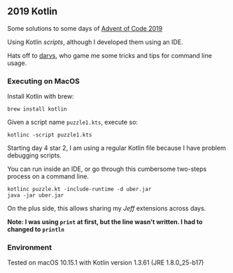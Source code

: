 ## 2019 Kotlin

Some solutions to some days of [Advent of Code 2019](https://adventofcode.com/2019)

Using Kotlin _scripts_, although I developed them using an IDE.

Hats off to [darvs](https://github.com/darvs), who game me some tricks and tips for command line usage.

### Executing on MacOS

Install Kotlin with brew:

`brew install kotlin`

Given a script name `puzzle1.kts`, execute so:

`kotlinc -script puzzle1.kts`

Starting day 4 star 2, I am using a regular Kotlin file because I have problem debugging scripts.

You can run inside an IDE, or go through this cumbersome two-steps process on a command line.

```
kotlinc puzzle.kt -include-runtime -d uber.jar
java -jar uber.jar
```
 
On the plus side, this allows sharing my _Jeff_ extensions across days.
 
**Note: I was using `print` at first, but the line wasn't written. I had to changed to `println`**

### Environment
Tested on macOS 10.15.1 with Kotlin version 1.3.61 (JRE 1.8.0_25-b17)
